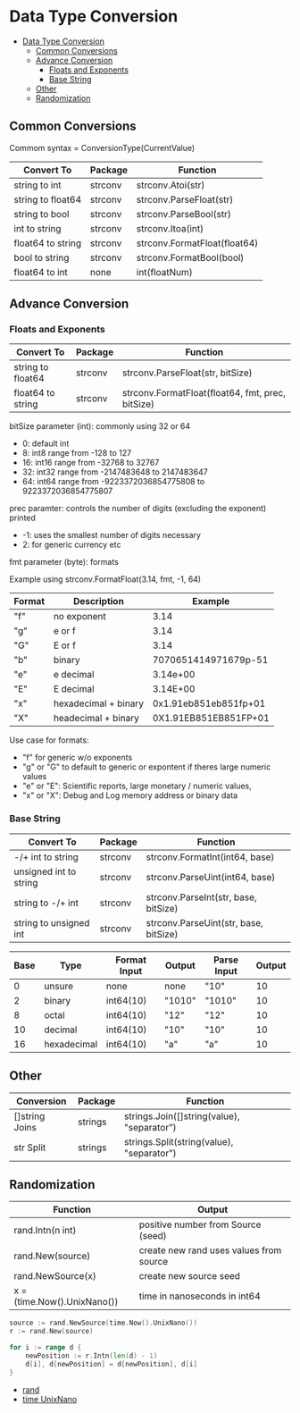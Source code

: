 # Data Type Conversion

- [Data Type Conversion](#data-type-conversion)
  - [Common Conversions](#common-conversions)
  - [Advance Conversion](#advance-conversion)
    - [Floats and Exponents](#floats-and-exponents)
    - [Base String](#base-string)
  - [Other](#other)
  - [Randomization](#randomization)

## Common Conversions

Commom syntax = ConversionType(CurrentValue)

| Convert To        | Package | Function                     |
| ----------------- | ------- | ---------------------------- |
| string to int     | strconv | strconv.Atoi(str)            |
| string to float64 | strconv | strconv.ParseFloat(str)      |
| string to bool    | strconv | strconv.ParseBool(str)       |
| int to string     | strconv | strconv.Itoa(int)            |
| float64 to string | strconv | strconv.FormatFloat(float64) |
| bool to string    | strconv | strconv.FormatBool(bool)     |
| float64 to int    | none    | int(floatNum)                |

## Advance Conversion

### Floats and Exponents

| Convert To        | Package | Function                                         |
| ----------------- | ------- | ------------------------------------------------ |
| string to float64 | strconv | strconv.ParseFloat(str, bitSize)                 |
| float64 to string | strconv | strconv.FormatFloat(float64, fmt, prec, bitSize) |

bitSize parameter (int): commonly using 32 or 64

- 0: default int
- 8: int8 range from -128 to 127
- 16: int16 range from -32768 to 32767
- 32: int32 range from -2147483648 to 2147483647
- 64: int64 range from -9223372036854775808 to 9223372036854775807

prec paramter: controls the number of digits (excluding the exponent) printed

- -1: uses the smallest number of digits necessary
- 2: for generic currency etc

fmt parameter (byte): formats

Example using strconv.FormatFloat(3.14, fmt, -1, 64)

| Format | Description          | Example               |
| ------ | -------------------- | --------------------- |
| "f"    | no exponent          | 3.14                  |
| "g"    | e or f               | 3.14                  |
| "G"    | E or f               | 3.14                  |
| "b"    | binary               | 7070651414971679p-51  |
| "e"    | e decimal            | 3.14e+00              |
| "E"    | E decimal            | 3.14E+00              |
| "x"    | hexadecimal + binary | 0x1.91eb851eb851fp+01 |
| "X"    | headecimal + binary  | 0X1.91EB851EB851FP+01 |

Use case for formats:

- "f" for generic w/o exponents
- "g" or "G" to default to generic or expontent if theres large numeric values
- "e" or "E": Scientific reports, large monetary / numeric values,
- "x" or "X": Debug and Log memory address or binary data

### Base String

| Convert To             | Package | Function                              |
| ---------------------- | ------- | ------------------------------------- |
| -/+ int to string      | strconv | strconv.FormatInt(int64, base)        |
| unsigned int to string | strconv | strconv.ParseUint(int64, base)        |
| string to -/+ int      | strconv | strconv.ParseInt(str, base, bitSize)  |
| string to unsigned int | strconv | strconv.ParseUint(str, base, bitSize) |

| Base | Type        | Format Input | Output | Parse Input | Output |
| ---- | ----------- | ------------ | ------ | ----------- | ------ |
| 0    | unsure      | none         | none   | "10"        | 10     |
| 2    | binary      | int64(10)    | "1010" | "1010"      | 10     |
| 8    | octal       | int64(10)    | "12"   | "12"        | 10     |
| 10   | decimal     | int64(10)    | "10"   | "10"        | 10     |
| 16   | hexadecimal | int64(10)    | "a"    | "a"         | 10     |

## Other

| Conversion     | Package | Function                                   |
| -------------- | ------- | ------------------------------------------ |
| []string Joins | strings | strings.Join([]string(value), "separator") |
| str Split      | strings | strings.Split(string(value), "separator")  |

## Randomization

| Function                    | Output                                  |
| --------------------------- | --------------------------------------- |
| rand.Intn(n int)            | positive number from Source (seed)      |
| rand.New(source)            | create new rand uses values from source |
| rand.NewSource(x)           | create new source seed                  |
| x = (time.Now().UnixNano()) | time in nanoseconds in int64            |

```go
source := rand.NewSource(time.Now().UnixNano())
r := rand.New(source)

for i := range d {
	newPosition := r.Intn(len(d) - 1)
	d[i], d[newPosition] = d[newPosition], d[i]
}
```

- [rand](https://pkg.go.dev/math/rand#Intn)
- [time UnixNano](https://pkg.go.dev/time#Time.UnixNano)
